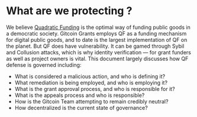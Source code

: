 # What are we protecting ?

We believe [Quadratic Funding](https://wtfisqf.com/?grant=&grant=&grant=&grant=&match=1000) is the optimal way of funding public goods in a democratic society. Gitcoin Grants employs QF as a funding mechanism for digital public goods, and to date is the largest implementation of QF on the planet. But QF does have vulnerability. It can be gamed through Sybil and Collusion attacks, which is why identity verification — for grant funders as well as project owners is vital. This document largely discusses how QF defense is governed including:

* What is considered a malicious action, and who is defining it?
* What remediation is being employed, and who is employing it?
* What is the grant approval process, and who is responsible for it?
* What is the appeals process and who is responsible?
* How is the Gitcoin Team attempting to remain credibly neutral?
* How decentralized is the current state of governance?

